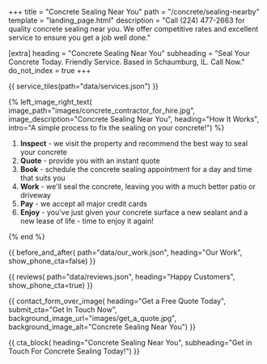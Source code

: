 +++
title = "Concrete Sealing Near You"
path = "/concrete/sealing-nearby"
template = "landing_page.html"
description = "Call (224) 477-2663 for quality concrete sealing near you. We offer competitive rates and excellent service to ensure you get a job well done."

[extra]
heading = "Concrete Sealing Near You"
subheading = "Seal Your Concrete Today. Friendly Service. Based in Schaumburg, IL. Call Now."
do_not_index = true
+++

{{ service_tiles(path="data/services.json") }}

{% left_image_right_text(
     image_path="images/concrete_contractor_for_hire.jpg",
     image_description="Concrete Sealing Near You",
     heading="How It Works",
     intro="A simple process to fix the sealing on your concrete!") %}

1. **Inspect** - we visit the property and recommend the best way to seal your concrete
2. **Quote** - provide you with an instant quote
3. **Book** - schedule the concrete sealing appointment for a day and time that suits you
4. **Work** - we'll seal the concrete, leaving you with a much better patio or driveway
5. **Pay** - we accept all major credit cards
6. **Enjoy** - you've just given your concrete surface a new sealant and a new lease of life - time to enjoy it again!

{% end %}

{{ before_and_after(
     path="data/our_work.json",
     heading="Our Work",
     show_phone_cta=false) }}

{{ reviews(
     path="data/reviews.json",
     heading="Happy Customers",
     show_phone_cta=true) }}

{{ contact_form_over_image(
     heading="Get a Free Quote Today",
     submit_cta="Get In Touch Now",
     background_image_url="images/get_a_quote.jpg",
     background_image_alt="Concrete Sealing Near You") }}

{{ cta_block(
     heading="Concrete Sealing Near You",
     subheading="Get in Touch For Concrete Sealing Today!") }}